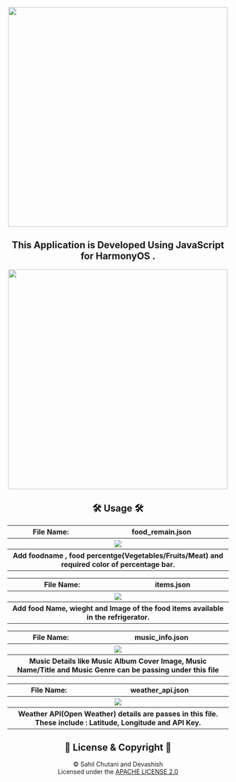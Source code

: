 <p align="center">
  <img width="500" src="https://user-images.githubusercontent.com/54733680/152427341-ae5d1b11-aa7e-448d-ac8a-9daef1f5258c.jpg">
</p>
<h2 align=center>This Application is Developed Using JavaScript for HarmonyOS .</h2>
<p align="center">

  <img width="500" src="https://user-images.githubusercontent.com/57445475/154552921-5e251267-1aa8-4f14-af55-b4189551ef40.png">

</p>

<h2 align=center>🛠 Usage 🛠</h2>
<p align="center">

 <table >
   <tr>
    <th>File Name: </th>
    <th>food_remain.json</th>
  </tr>
  <tr>
    <th colspan="2"><img src=https://user-images.githubusercontent.com/85047510/170975506-ce7311f7-5a02-4640-a47d-3cfded8da7c5.png></th>
   </tr>
   <tr>
    <th colspan="2">Add foodname , food percentge(Vegetables/Fruits/Meat) and required color of percentage bar.</th>
   </tr>
 </table>
 
 <table >
  <tr>
    <th>File Name: </th>
    <th>items.json</th>
  </tr>
  <tr>
    <th colspan="2"><img src=https://user-images.githubusercontent.com/85047510/170976953-c26219da-073f-4a73-bb19-bbfb1ac1ebce.png></th>
   </tr>
   <tr>
    <th colspan="2">Add food Name, wieght and Image of the food items available in the refrigerator.</th>
   </tr>
 </table>
 
 <table >
  <tr>
    <th>File Name: </th>
    <th>music_info.json</th>
  </tr>
  <tr>
    <th colspan="2"><img src=https://user-images.githubusercontent.com/85047510/170976862-47b74fb4-ba2a-486d-a9cb-bc0449c64739.png></th>
   </tr>
   <tr>
    <th colspan="2">Music Details like Music Album Cover Image, Music Name/Title and Music Genre can be passing under this file </th>
   </tr>
 </table>
<table >
  <tr>
    <th>File Name: </th>
    <th>weather_api.json</th>
  </tr>
  <tr>
    <th colspan="2"><img src=https://user-images.githubusercontent.com/85047510/170977544-8260b53a-2e4f-4fe9-bde7-b4dd993db627.png></th>
   </tr>
   <tr>
    <th colspan="2">Weather API(Open Weather) details are passes in this file. These include : Latitude, Longitude and API Key.</th>
   </tr>
 </table>
</p>


<h2 align=center>📝 License & Copyright 📝</h2>
<p align="center">
 © Sahil Chutani and Devashish
  <br>
  Licensed under the <a href="https://github.com/sahilchutani/smart_refrigerator/blob/main/LICENSE">APACHE LICENSE 2.0</a>
</p>

